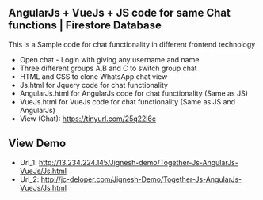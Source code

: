 ## AngularJs + VueJs + JS code for same Chat functions | Firestore Database
This is a Sample code for chat functionality in different frontend technology

 - Open chat - Login with giving any username and name
 - Three different groups A,B and C to switch group chat
 - HTML and CSS to clone WhatsApp chat view
 - Js.html for Jquery code for chat functionality
 - AngularJs.html for AngularJs code for chat functionality (Same as JS)
 - VueJs.html for VueJs code for chat functionality (Same as JS and AngularJs)
 - View (Chat): https://tinyurl.com/25q22l6c


## View Demo

 - Url_1: http://13.234.224.145/Jignesh-demo/Together-Js-AngularJs-VueJs/Js.html
 - Url_2: http://jc-deloper.com/Jignesh-Demo/Together-Js-AngularJs-VueJs/Js.html

